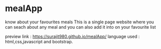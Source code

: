 # mealApp
know about your favourites meals
This is a single page website where you can seach about any meal and you can also add it into on your favourite list

preview link : https://surajit980.github.io/mealApp/
language used : html,css,javascript and bootstrap.
